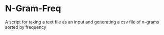 # N-Gram-Freq
A script for taking a text file as an input and generating a csv file of n-grams sorted by frequency
